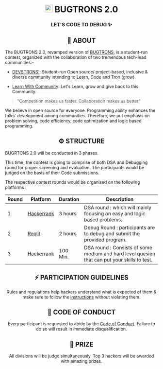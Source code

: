 <!-- 
* - about
* - structure
* - participation guidelines
* - Code of conduct
* - Sponsors -->


<div align="center">

# <img src="https://media.discordapp.net/attachments/888838979728855080/914446960877006898/logov1.2.png?width=537&height=618" width=25px > BUGTRONS 2.0
### LET'S CODE TO DEBUG ✨
</div>

<!-- ! Head banner for the event -->

<div align="center"> 

## 🤖 ABOUT
</div>

The BUGTRONS 2.0, revamped version of [BUGTRONS](https://github.com/devstrons/bugtrons), is a student-run contest, organized with the collaboration of two tremendous tech-lead communities:-
 
- [DEVSTRONS'](https://devstrons.bio.link/): Student-run Open source/ project-based, inclusive & diverse community intending to Learn, Code and Tron (grow).

- [Learn With Community](): Let's Learn, grow and give back to this Community.


> "Competition makes us faster. Collaboration makes us better"

We believe in open source for everyone. Programming ability enhances the folks' development among communities. Therefore, we put emphasis on problem solving, code efficiency, code optimization and logic based programming.

<div align="center">
 
 ## ⚙ STRUCTURE

</div>

BUGRTONS 2.0 will be conducted in 3 phases. 

This time, the contest is going to comprise of both DSA and Debugging round for proper screening and evaluation. The participants would be judged on the basis of their Code submissions.

The respective contest rounds would be organised on the following platforms :

 |Round| Platform | Duration | Description |
 | --- | --- | --- | --- |
 | 1 |[Hackerrank](https://www.hackerrank.com/)| 3 hours |  DSA round : which will mainly focusing on easy and logic based problems. |
 | 2 |[Replit](https://replit.com/)| 2 hours | Debug Round : participants are to debug and submit the provided program. |
 | 3 |[Hackerrank](https://www.hackerrank.com/)| 100 Min. |   DSA round : Consists of some medium and hard level quesion that can put your skills to test. |

<!-- 
!Debug Round 1. Participants are to debug and submit the provided program
 -->

<div align="center">

## ⚡ PARTICIPATION GUIDELINES

Rules and regulations help hackers understand what is expected of them & make sure to follow the [instructions](Instructions.md) without violating them.
</div>


<div align="center">

## 📰 CODE OF CONDUCT

Every participant is requested to abide by the [Code of Conduct](CODE_OF_CONDUCT.md). Failure to do so will result in immediate disqualification.

</div>

<div align="center">

## 👕 PRIZE

All divisions will be judge simultaneously. Top 3 hackers will be awarded with amazing prizes.
</div>

<!--

!- Sequel of Bugtrons
!- In collaboration with LWC

!- About devstrons
!- LWC

!- catchy quote (learning + putting the learnings to test)
!- Motive

-->

